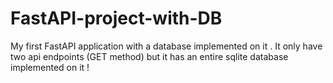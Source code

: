 # FastAPI-project-with-DB
My first FastAPI application with a database implemented on it . It only have two api endpoints (GET method) but it has an entire sqlite database implemented on it !
